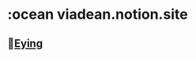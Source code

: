 # :ocean viadean.notion.site
## 🔰[Eying](https://viadean.notion.site/Eying-1251ae7b9a3280a5b6e6c402c010a906)
